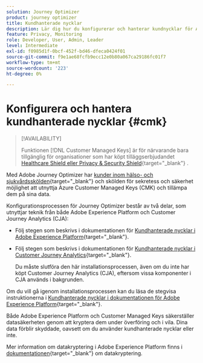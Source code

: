 ```yaml
---
solution: Journey Optimizer
product: journey optimizer
title: Kundhanterade nycklar
description: Lär dig hur du konfigurerar och hanterar kundnycklar för Adobe Journey Optimizer.
feature: Privacy, Monitoring
role: Developer, User, Admin, Leader
level: Intermediate
exl-id: f0985d1f-0bcf-452f-bd46-dfeca0424f01
source-git-commit: f9e1ae68fcfb9ecc12e0b80a067ca29186fc01f7
workflow-type: tm+mt
source-wordcount: '223'
ht-degree: 0%

---
```


# Konfigurera och hantera kundhanterade nycklar {#cmk}

>[!AVAILABILITY]
>
>Funktionen [!DNL Customer Managed Keys] är för närvarande bara tillgänglig för organisationer som har köpt tilläggserbjudandet [Healthcare Shield eller Privacy &amp; Security Shield](https://experienceleague.adobe.com/docs/events/customer-data-management-voices-recordings/governance/healthcare-shield.html){target="_blank"} .

Med Adobe Journey Optimizer har [kunder inom hälso- och sjukvårdsskölden](https://www.adobe.com/trust/compliance/hipaa-ready.html){target="_blank"} och skölden för sekretess och säkerhet möjlighet att utnyttja Azure Customer Managed Keys (CMK) och tillämpa dem på sina data.

Konfigurationsprocessen för Journey Optimizer består av två delar, som utnyttjar teknik från både Adobe Experience Platform och Customer Journey Analytics (CJA):

* Följ stegen som beskrivs i dokumentationen för [Kundhanterade nycklar i Adobe Experience Platform](https://experienceleague.adobe.com/docs/experience-platform/landing/governance-privacy-security/customer-managed-keys.html){target="_blank"}.
* Följ stegen som beskrivs i dokumentationen för [Kundhanterade nycklar i Customer Journey Analytics](https://experienceleague.adobe.com/docs/analytics-platform/using/cja-privacy/cmk.html){target="_blank"}.

  Du måste slutföra den här installationsprocessen, även om du inte har köpt Customer Journey Analytics (CJA), eftersom vissa komponenter i CJA används i bakgrunden.

Om du vill gå igenom installationsprocessen kan du läsa de stegvisa instruktionerna i [Kundhanterade nycklar i dokumentationen för Adobe Experience Platform](https://experienceleague.adobe.com/docs/experience-platform/landing/governance-privacy-security/encryption.html){target="_blank"}.

Både Adobe Experience Platform och Customer Managed Keys säkerställer datasäkerheten genom att kryptera dem under överföring och i vila. Dina data förblir skyddade, oavsett om du använder kundhanterade nycklar eller inte.

Mer information om datakryptering i Adobe Experience Platform finns i [dokumentationen](https://experienceleague.adobe.com/docs/experience-platform/landing/governance-privacy-security/encryption.html){target="_blank"} om datakryptering.
